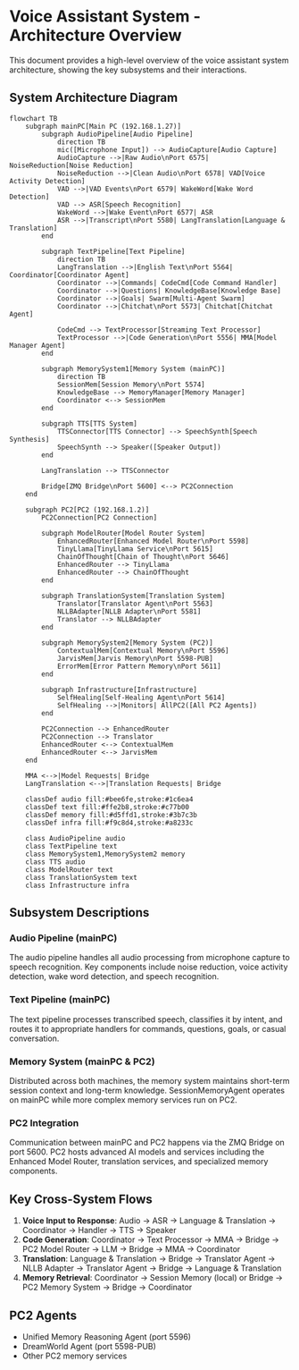 # Voice Assistant System - Architecture Overview

This document provides a high-level overview of the voice assistant system architecture, showing the key subsystems and their interactions.

## System Architecture Diagram

```mermaid
flowchart TB
    subgraph mainPC[Main PC (192.168.1.27)]
        subgraph AudioPipeline[Audio Pipeline]
            direction TB
            mic([Microphone Input]) --> AudioCapture[Audio Capture]
            AudioCapture -->|Raw Audio\nPort 6575| NoiseReduction[Noise Reduction]
            NoiseReduction -->|Clean Audio\nPort 6578| VAD[Voice Activity Detection]
            VAD -->|VAD Events\nPort 6579| WakeWord[Wake Word Detection]
            VAD --> ASR[Speech Recognition]
            WakeWord -->|Wake Event\nPort 6577| ASR
            ASR -->|Transcript\nPort 5580| LangTranslation[Language & Translation]
        end

        subgraph TextPipeline[Text Pipeline]
            direction TB
            LangTranslation -->|English Text\nPort 5564| Coordinator[Coordinator Agent]
            Coordinator -->|Commands| CodeCmd[Code Command Handler]
            Coordinator -->|Questions| KnowledgeBase[Knowledge Base]
            Coordinator -->|Goals| Swarm[Multi-Agent Swarm]
            Coordinator -->|Chitchat\nPort 5573| Chitchat[Chitchat Agent]

            CodeCmd --> TextProcessor[Streaming Text Processor]
            TextProcessor -->|Code Generation\nPort 5556| MMA[Model Manager Agent]
        end

        subgraph MemorySystem1[Memory System (mainPC)]
            direction TB
            SessionMem[Session Memory\nPort 5574]
            KnowledgeBase --> MemoryManager[Memory Manager]
            Coordinator <--> SessionMem
        end

        subgraph TTS[TTS System]
            TTSConnector[TTS Connector] --> SpeechSynth[Speech Synthesis]
            SpeechSynth --> Speaker([Speaker Output])
        end

        LangTranslation --> TTSConnector

        Bridge[ZMQ Bridge\nPort 5600] <--> PC2Connection
    end

    subgraph PC2[PC2 (192.168.1.2)]
        PC2Connection[PC2 Connection]

        subgraph ModelRouter[Model Router System]
            EnhancedRouter[Enhanced Model Router\nPort 5598]
            TinyLlama[TinyLlama Service\nPort 5615]
            ChainOfThought[Chain of Thought\nPort 5646]
            EnhancedRouter --> TinyLlama
            EnhancedRouter --> ChainOfThought
        end

        subgraph TranslationSystem[Translation System]
            Translator[Translator Agent\nPort 5563]
            NLLBAdapter[NLLB Adapter\nPort 5581]
            Translator --> NLLBAdapter
        end

        subgraph MemorySystem2[Memory System (PC2)]
            ContextualMem[Contextual Memory\nPort 5596]
            JarvisMem[Jarvis Memory\nPort 5598-PUB]
            ErrorMem[Error Pattern Memory\nPort 5611]
        end

        subgraph Infrastructure[Infrastructure]
            SelfHealing[Self-Healing Agent\nPort 5614]
            SelfHealing -->|Monitors| AllPC2([All PC2 Agents])
        end

        PC2Connection --> EnhancedRouter
        PC2Connection --> Translator
        EnhancedRouter <--> ContextualMem
        EnhancedRouter <--> JarvisMem
    end

    MMA <-->|Model Requests| Bridge
    LangTranslation <-->|Translation Requests| Bridge

    classDef audio fill:#bee6fe,stroke:#1c6ea4
    classDef text fill:#ffe2b8,stroke:#c77b00
    classDef memory fill:#d5ffd1,stroke:#3b7c3b
    classDef infra fill:#f9c8d4,stroke:#a8233c

    class AudioPipeline audio
    class TextPipeline text
    class MemorySystem1,MemorySystem2 memory
    class TTS audio
    class ModelRouter text
    class TranslationSystem text
    class Infrastructure infra
```

## Subsystem Descriptions

### Audio Pipeline (mainPC)

The audio pipeline handles all audio processing from microphone capture to speech recognition. Key components include noise reduction, voice activity detection, wake word detection, and speech recognition.

### Text Pipeline (mainPC)

The text pipeline processes transcribed speech, classifies it by intent, and routes it to appropriate handlers for commands, questions, goals, or casual conversation.

### Memory System (mainPC & PC2)

Distributed across both machines, the memory system maintains short-term session context and long-term knowledge. SessionMemoryAgent operates on mainPC while more complex memory services run on PC2.

### PC2 Integration

Communication between mainPC and PC2 happens via the ZMQ Bridge on port 5600. PC2 hosts advanced AI models and services including the Enhanced Model Router, translation services, and specialized memory components.

## Key Cross-System Flows

1. **Voice Input to Response**: Audio → ASR → Language & Translation → Coordinator → Handler → TTS → Speaker
2. **Code Generation**: Coordinator → Text Processor → MMA → Bridge → PC2 Model Router → LLM → Bridge → MMA → Coordinator
3. **Translation**: Language & Translation → Bridge → Translator Agent → NLLB Adapter → Translator Agent → Bridge → Language & Translation
4. **Memory Retrieval**: Coordinator → Session Memory (local) or Bridge → PC2 Memory System → Bridge → Coordinator

## PC2 Agents

- Unified Memory Reasoning Agent (port 5596)
- DreamWorld Agent (port 5598-PUB)
- Other PC2 memory services
